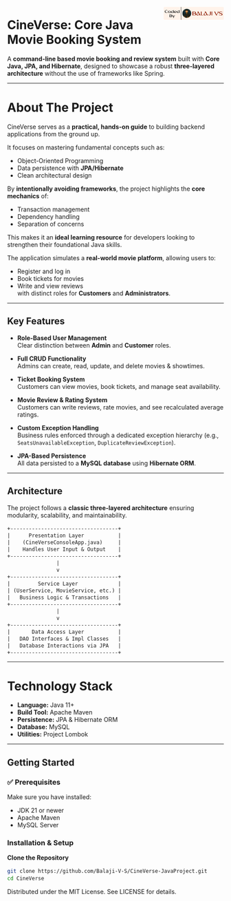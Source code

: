 <a href="https://balajivs.me"><img src="https://github.com/Balaji-V-S/Balaji-V-S/blob/main/Github%20Readme%20watermark.png" align="right" width="140" /></a>


# CineVerse: Core Java Movie Booking System

A **command-line based movie booking and review system** built with **Core Java, JPA, and Hibernate**, designed to showcase a robust **three-layered architecture** without the use of frameworks like Spring.

---

# About The Project
CineVerse serves as a **practical, hands-on guide** to building backend applications from the ground up.  

It focuses on mastering fundamental concepts such as:
- Object-Oriented Programming
- Data persistence with **JPA/Hibernate**
- Clean architectural design

By **intentionally avoiding frameworks**, the project highlights the **core mechanics** of:
- Transaction management
- Dependency handling
- Separation of concerns  

This makes it an **ideal learning resource** for developers looking to strengthen their foundational Java skills.

The application simulates a **real-world movie platform**, allowing users to:
- Register and log in
- Book tickets for movies
- Write and view reviews  
with distinct roles for **Customers** and **Administrators**.

---

## Key Features

- **Role-Based User Management**  
  Clear distinction between **Admin** and **Customer** roles.

- **Full CRUD Functionality**  
  Admins can create, read, update, and delete movies & showtimes.

- **Ticket Booking System**  
  Customers can view movies, book tickets, and manage seat availability.

- **Movie Review & Rating System**  
  Customers can write reviews, rate movies, and see recalculated average ratings.

- **Custom Exception Handling**  
  Business rules enforced through a dedicated exception hierarchy (e.g., `SeatsUnavailableException`, `DuplicateReviewException`).

- **JPA-Based Persistence**  
  All data persisted to a **MySQL database** using **Hibernate ORM**.

---

## Architecture

The project follows a **classic three-layered architecture** ensuring modularity, scalability, and maintainability.
```code
+-----------------------------------+
|      Presentation Layer           |
|    (CineVerseConsoleApp.java)     |
|    Handles User Input & Output    |
+-----------------------------------+
                |
                v
+-----------------------------------+
|         Service Layer             |
| (UserService, MovieService, etc.) |
|   Business Logic & Transactions   |
+-----------------------------------+
                |
                v
+-----------------------------------+
|       Data Access Layer           |
|   DAO Interfaces & Impl Classes   |
|   Database Interactions via JPA   |
+-----------------------------------+
```
---

# Technology Stack

- **Language:** Java 11+  
- **Build Tool:** Apache Maven  
- **Persistence:** JPA & Hibernate ORM  
- **Database:** MySQL  
- **Utilities:** Project Lombok  

---

## Getting Started

### ✅ Prerequisites
Make sure you have installed:
- JDK 21 or newer  
- Apache Maven  
- MySQL Server  

### Installation & Setup

**Clone the Repository**
   ```bash
   git clone https://github.com/Balaji-V-S/CineVerse-JavaProject.git
   cd CineVerse
   ```

Distributed under the MIT License. See LICENSE for details.


